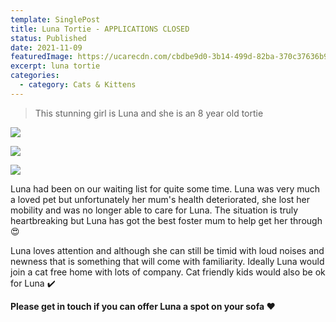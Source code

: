 ```yaml
---
template: SinglePost
title: Luna Tortie - APPLICATIONS CLOSED
status: Published
date: 2021-11-09
featuredImage: https://ucarecdn.com/cbdbe9d0-3b14-499d-82ba-370c37636b9f/-/crop/843x591/0,167/-/preview/
excerpt: luna tortie
categories:
  - category: Cats & Kittens
---
```

> This stunning girl is Luna and she is an 8 year old tortie

![](https://ucarecdn.com/9ec71758-d00c-4512-b663-9f6e6b9214e0/-/preview/)

![](https://ucarecdn.com/fcdc7473-0960-479d-8256-1e2ec520adf4/)

![](https://ucarecdn.com/edfdcc2b-8a78-4af2-9c45-b9d37242674e/)

Luna had been on our waiting list for quite some time. Luna was very much a loved pet but unfortunately her mum's health deteriorated, she lost her mobility and was no longer able to care for Luna. The situation is truly heartbreaking but Luna has got the best foster mum to help get her through 😍

Luna loves attention and although she can still be timid with loud noises and newness that is something that will come with familiarity. 
Ideally Luna would join a cat free home with lots of company. Cat friendly kids would also be ok for Luna ✔️ 

**Please get in touch if you can offer Luna a spot on your sofa ❤️**